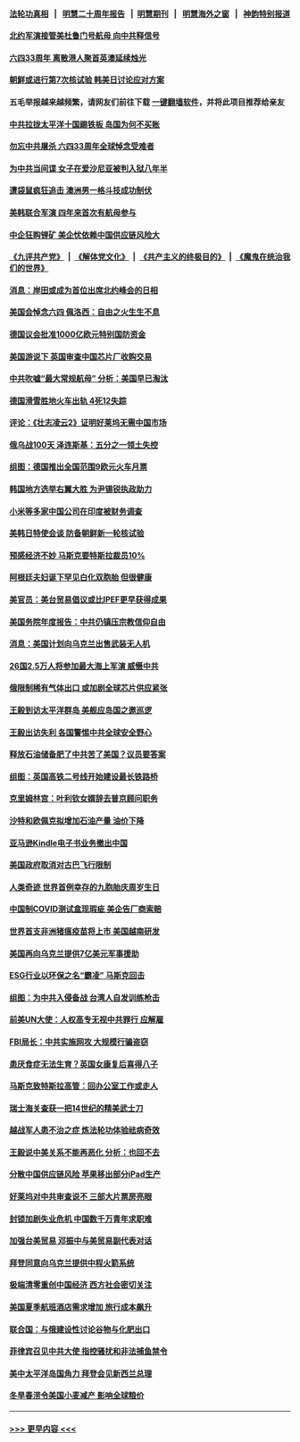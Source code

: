 #### [法轮功真相](https://github.com/gfw-breaker/truth/blob/master/README.md?t=0) &nbsp;&nbsp;|&nbsp;&nbsp; [明慧二十周年报告](https://github.com/gfw-breaker/mh-reports/blob/master/README.md?t=0) &nbsp;&nbsp;|&nbsp;&nbsp;[明慧期刊](https://github.com/gfw-breaker/mh-qikan) &nbsp;&nbsp;|&nbsp;&nbsp; [明慧海外之窗](https://github.com/gfw-breaker/mh-news/blob/master/README.md?t=0) &nbsp;&nbsp;|&nbsp;&nbsp; [神韵特别报道](https://github.com/gfw-breaker/mh-news/blob/master/shenyun.md?t=0)
#### [北约军演接管美杜鲁门号航母 向中共释信号](../pages/nsc418/n13751927.md?t=06051550) 
#### [六四33周年 离散港人聚首英澳延续烛光](../pages/nsc418/n13752591.md?t=06051550) 
#### [朝鲜或进行第7次核试验 韩美日讨论应对方案](../pages/nsc418/n13752358.md?t=06051550) 
#### 五毛举报越来越频繁，请网友们前往下载 [一键翻墙软件](https://github.com/gfw-breaker/ssr-accounts)，并将此项目推荐给亲友
#### [中共拉拢太平洋十国踢铁板 岛国为何不买账](../pages/nsc418/n13752471.md?t=06051550) 
#### [勿忘中共屠杀 六四33周年全球悼念受难者](../pages/nsc418/n13752461.md?t=06051550) 
#### [为中共当间谍 女子在爱沙尼亚被判入狱八年半](../pages/nsc418/n13752434.md?t=06051550) 
#### [遭袋鼠疯狂追击 澳洲男一格斗技成功制伏](../pages/nsc418/n13752208.md?t=06051550) 
#### [美韩联合军演 四年来首次有航母参与](../pages/nsc418/n13752328.md?t=06051550) 
#### [中企狂购锂矿 美企忧依赖中国供应链风险大](../pages/nsc418/n13752297.md?t=06051550) 
#### [《九评共产党》](https://github.com/begood0513/9ping.md/blob/master/README.md) &nbsp;|&nbsp; [《解体党文化》](../../../../jtdwh.md/blob/master/README.md)  &nbsp;|&nbsp; [《共产主义的终极目的》](../../../../gczydzjmd.md/blob/master/README.md) &nbsp;|&nbsp; [《魔鬼在统治我们的世界》](../../../../mgztzwmdsj.md/blob/master/README.md) 
#### [消息：岸田或成为首位出席北约峰会的日相](../pages/nsc418/n13752191.md?t=06051550) 
#### [美国会悼念六四 佩洛西：自由之火生生不息](../pages/nsc418/n13752143.md?t=06051550) 
#### [德国议会批准1000亿欧元特别国防资金](../pages/nsc418/n13752061.md?t=06051550) 
#### [美国游说下 英国审查中国芯片厂收购交易](../pages/nsc418/n13751935.md?t=06051550) 
#### [中共吹嘘“最大常规航母” 分析：美国早已淘汰](../pages/nsc418/n13751624.md?t=06051550) 
#### [德国滑雪胜地火车出轨 4死12失踪](../pages/nsc418/n13751735.md?t=06051550) 
#### [评论：《壮志凌云2》证明好莱坞无需中国市场](../pages/nsc418/n13751832.md?t=06051550) 
#### [俄乌战100天 泽连斯基：五分之一领土失控](../pages/nsc418/n13751764.md?t=06051550) 
#### [组图：德国推出全国范围9欧元火车月票](../pages/nsc418/n13751473.md?t=06051550) 
#### [韩国地方选举右翼大胜 为尹锡锐执政助力](../pages/nsc418/n13751702.md?t=06051550) 
#### [小米等多家中国公司在印度被财务调查](../pages/nsc418/n13751723.md?t=06051550) 
#### [美韩日特使会谈 防备朝鲜新一轮核试验](../pages/nsc418/n13751641.md?t=06051550) 
#### [预感经济不妙 马斯克要特斯拉裁员10%](../pages/nsc418/n13751653.md?t=06051550) 
#### [阿根廷夫妇诞下罕见白化双胞胎 但很健康](../pages/nsc418/n13751463.md?t=06051550) 
#### [美官员：美台贸易倡议或比IPEF更早获得成果](../pages/nsc418/n13751454.md?t=06051550) 
#### [美国务院年度报告：中共仍镇压宗教信仰自由](../pages/nsc418/n13751412.md?t=06051550) 
#### [消息：美国计划向乌克兰出售武装无人机](../pages/nsc418/n13751366.md?t=06051550) 
#### [26国2.5万人将参加最大海上军演 威慑中共](../pages/nsc418/n13751040.md?t=06051550) 
#### [俄限制稀有气体出口 或加剧全球芯片供应紧张](../pages/nsc418/n13751172.md?t=06051550) 
#### [王毅到访太平洋群岛 美舰应岛国之邀巡逻](../pages/nsc418/n13751112.md?t=06051550) 
#### [王毅出访失利 各国警惕中共全球安全野心](../pages/nsc418/n13751115.md?t=06051550) 
#### [释放石油储备肥了中共苦了美国？议员要答案](../pages/nsc418/n13751053.md?t=06051550) 
#### [组图：英国高铁二号线开始建设最长铁路桥](../pages/nsc418/n13751051.md?t=06051550) 
#### [克里姆林宫：叶利钦女婿辞去普京顾问职务](../pages/nsc418/n13751029.md?t=06051550) 
#### [沙特和欧佩克拟增加石油产量 油价下降](../pages/nsc418/n13750979.md?t=06051550) 
#### [亚马逊Kindle电子书业务撤出中国](../pages/nsc418/n13750981.md?t=06051550) 
#### [美国政府取消对古巴飞行限制](../pages/nsc418/n13750556.md?t=06051550) 
#### [人类奇迹 世界首例幸存的九胞胎庆周岁生日](../pages/nsc418/n13750817.md?t=06051550) 
#### [中国制COVID测试盒现瑕疵 美企告厂商索赔](../pages/nsc418/n13750895.md?t=06051550) 
#### [世界首支非洲猪瘟疫苗将上市 美国越南研发](../pages/nsc418/n13750789.md?t=06051550) 
#### [美国再向乌克兰提供7亿美元军事援助](../pages/nsc418/n13750588.md?t=06051550) 
#### [ESG行业以环保之名“霸凌” 马斯克回击](../pages/nsc418/n13750315.md?t=06051550) 
#### [组图：为中共入侵备战 台湾人自发训练枪击](../pages/nsc418/n13750418.md?t=06051550) 
#### [前美UN大使：人权高专无视中共罪行 应解雇](../pages/nsc418/n13750132.md?t=06051550) 
#### [FBI局长：中共实施网攻 大规模行骗盗窃](../pages/nsc418/n13750396.md?t=06051550) 
#### [患厌食症无法生育？英国女康复后喜得八子](../pages/nsc418/n13750000.md?t=06051550) 
#### [马斯克致特斯拉高管：回办公室工作或走人](../pages/nsc418/n13750253.md?t=06051550) 
#### [瑞士海关查获一把14世纪的精美武士刀](../pages/nsc418/n13749936.md?t=06051550) 
#### [越战军人患不治之症 炼法轮功体验祛病奇效](../pages/nsc418/n13750279.md?t=06051550) 
#### [王毅说中美关系不能再恶化 分析：也回不去](../pages/nsc418/n13750278.md?t=06051550) 
#### [分散中国供应链风险 苹果移出部分iPad生产](../pages/nsc418/n13750185.md?t=06051550) 
#### [好莱坞对中共审查说不 三部大片票房亮眼](../pages/nsc418/n13749548.md?t=06051550) 
#### [封锁加剧失业危机 中国数千万青年求职难](../pages/nsc418/n13750007.md?t=06051550) 
#### [加强台美贸易 邓振中与美贸易副代表对话](../pages/nsc418/n13749952.md?t=06051550) 
#### [拜登同意向乌克兰提供中程火箭系统](../pages/nsc418/n13749782.md?t=06051550) 
#### [极端清零重创中国经济 西方社会密切关注](../pages/nsc418/n13749627.md?t=06051550) 
#### [美国夏季航班酒店需求增加 旅行成本飙升](../pages/nsc418/n13749528.md?t=06051550) 
#### [联合国：与俄建设性讨论谷物与化肥出口](../pages/nsc418/n13749527.md?t=06051550) 
#### [菲律宾召见中共大使 指控骚扰和非法捕鱼禁令](../pages/nsc418/n13749492.md?t=06051550) 
#### [美中太平洋岛国角力 拜登会见新西兰总理](../pages/nsc418/n13749347.md?t=06051550) 
#### [冬旱春涝令美国小麦减产 影响全球粮价](../pages/nsc418/n13748815.md?t=06051550) 

----
#### [ >>> 更早内容 <<< ](../indexes/nsc418-earlier.md)
